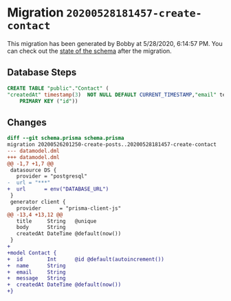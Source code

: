 # Migration `20200528181457-create-contact`

This migration has been generated by Bobby at 5/28/2020, 6:14:57 PM.
You can check out the [state of the schema](./schema.prisma) after the migration.

## Database Steps

```sql
CREATE TABLE "public"."Contact" (
"createdAt" timestamp(3)  NOT NULL DEFAULT CURRENT_TIMESTAMP,"email" text  NOT NULL ,"id" SERIAL,"message" text  NOT NULL ,"name" text  NOT NULL ,
    PRIMARY KEY ("id"))
```

## Changes

```diff
diff --git schema.prisma schema.prisma
migration 20200526201250-create-posts..20200528181457-create-contact
--- datamodel.dml
+++ datamodel.dml
@@ -1,7 +1,7 @@
 datasource DS {
   provider = "postgresql"
-  url = "***"
+  url      = env("DATABASE_URL")
 }
 generator client {
   provider      = "prisma-client-js"
@@ -13,4 +13,12 @@
   title     String   @unique
   body      String
   createdAt DateTime @default(now())
 }
+
+model Contact {
+  id        Int      @id @default(autoincrement())
+  name      String
+  email     String
+  message   String
+  createdAt DateTime @default(now())
+}
```


